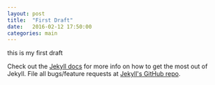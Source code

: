 ```yaml
---
layout: post
title:  "First Draft"
date:   2016-02-12 17:50:00
categories: main
---
```


this is my first draft

Check out the [Jekyll docs][jekyll] for more info on how to get the most out of Jekyll. File all bugs/feature requests at [Jekyll's GitHub repo][jekyll-gh].

[jekyll-gh]: https://github.com/mojombo/jekyll
[jekyll]:    http://jekyllrb.com
